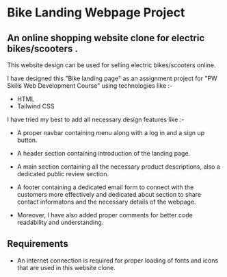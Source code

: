 # Bike Landing Webpage Project
## An online shopping website clone for electric bikes/scooters .

This website design can be used for selling electric bikes/scooters online.

I have designed this "Bike landing page" as an assignment project for "PW Skills Web Development Course" using technologies like :-
- HTML
- Tailwind CSS

I have tried my best to add all necessary design features like :-

-  A proper navbar containing menu along with a log in and a sign up button.

- A header section containing introduction of the landing page.

- A main section containing all the necessary product descriptions, also a dedicated public review section.

- A footer containing a dedicated email form to connect with the customers more effectively and dedicated about section to share contact informatons and the necessary details of the webpage.

- Moreover, I have also added proper comments for better code readability and understanding.

## Requirements
- An internet connection is required for proper loading of fonts and icons that are used in this website clone.